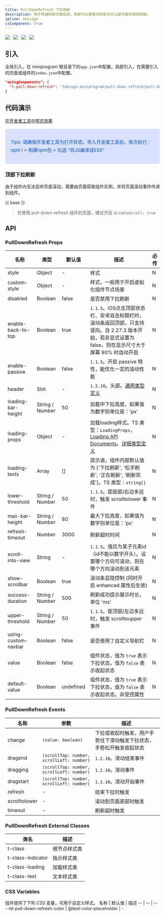 ```yaml
---
title: PullDownRefresh 下拉刷新
description: 用于快速刷新页面信息，刷新可以是整页刷新也可以是页面的局部刷新。
spline: message
isComponent: true
---
```



<span class="coverages-badge" style="margin-right: 10px"><img src="https://img.shields.io/badge/coverages%3A%20lines-69%25-red" /></span><span class="coverages-badge" style="margin-right: 10px"><img src="https://img.shields.io/badge/coverages%3A%20functions-68%25-red" /></span><span class="coverages-badge" style="margin-right: 10px"><img src="https://img.shields.io/badge/coverages%3A%20statements-69%25-red" /></span><span class="coverages-badge" style="margin-right: 10px"><img src="https://img.shields.io/badge/coverages%3A%20branches-90%25-blue" /></span>
## 引入

全局引入，在 miniprogram 根目录下的`app.json`中配置，局部引入，在需要引入的页面或组件的`index.json`中配置。

```json
"usingComponents": {
  "t-pull-down-refresh": "tdesign-miniprogram/pull-down-refresh/pull-down-refresh"
}
```

## 代码演示

<a href="https://developers.weixin.qq.com/s/HH8v1imF7iSf" title="在开发者工具中预览效果" target="_blank" rel="noopener noreferrer"> 在开发者工具中预览效果 </a>

<blockquote style="background-color: #d9e1ff; font-size: 15px; line-height: 26px;margin: 16px 0 0;padding: 16px; border-radius: 6px; color: #0052d9" >
<p>Tips: 请确保开发者工具为打开状态。导入开发者工具后，依次执行：npm i > 构建npm包 > 勾选 "将JS编译成ES5"</p>
</blockquote>

### 顶部下拉刷新

由于组件内无法监听页面滚动，需要由页面获取组件实例，并将页面滚动事件传递到组件。

{{ base }}

> 在使用 pull-down-refresh 组件的页面，建议开启 `disableScroll: true`

## API

### PullDownRefresh Props

名称 | 类型 | 默认值 | 描述 | 必传
-- | -- | -- | -- | --
style | Object | - | 样式 | N
custom-style | Object | - | 样式，一般用于开启虚拟化组件节点场景 | N
disabled | Boolean | false | 是否禁用下拉刷新 | N
enable-back-to-top | Boolean | true | `1.1.5`。iOS点击顶部状态栏、安卓双击标题栏时，滚动条返回顶部，只支持竖向。自 2.27.3 版本开始，若非显式设置为 false，则在显示尺寸大于屏幕 90% 时自动开启 | N
enable-passive | Boolean | false | `1.1.5`。开启 passive 特性，能优化一定的滚动性能 | N
header | Slot | - | `1.2.10`。头部。[通用类型定义](https://github.com/Tencent/tdesign-miniprogram/blob/develop/packages/components/common/common.ts) | N
loading-bar-height | String / Number | 50 | 加载中下拉高度，如果值为数字则单位是：'px' | N
loading-props | Object | - | 加载loading样式。TS 类型：`LoadingProps`，[Loading API Documents](./loading?tab=api)。[详细类型定义](https://github.com/Tencent/tdesign-miniprogram/tree/develop/packages/components/pull-down-refresh/type.ts) | N
loading-texts | Array | [] | 提示语，组件内部默认值为 ['下拉刷新', '松手刷新', '正在刷新', '刷新完成']。TS 类型：`string[]` | N
lower-threshold | String / Number | 50 | `1.1.5`。距底部/右边多远时，触发 scrolltolower 事件 | N
max-bar-height | String / Number | 80 | 最大下拉高度，如果值为数字则单位是：'px' | N
refresh-timeout | Number | 3000 | 刷新超时时间 | N
scroll-into-view | String | - | `1.1.5`。值应为某子元素id（id不能以数字开头）。设置哪个方向可滚动，则在哪个方向滚动到该元素 | N
show-scrollbar | Boolean | true | 滚动条显隐控制 (同时开启 enhanced 属性后生效) | N
success-duration | String / Number | 500 | 刷新成功提示展示时长，单位 'ms' | N
upper-threshold | String / Number | 50 | `1.1.5`。距顶部/左边多远时，触发 scrolltoupper 事件 | N
using-custom-navbar | Boolean | false | 是否使用了自定义导航栏 | N
value | Boolean | false | 组件状态，值为 `true` 表示下拉状态，值为 `false` 表示收起状态 | N
default-value | Boolean | undefined | 组件状态，值为 `true` 表示下拉状态，值为 `false` 表示收起状态。非受控属性 | N

### PullDownRefresh Events

名称 | 参数 | 描述
-- | -- | --
change | `(value: boolean)` | 下拉或收起时触发，用户手势往下滑动触发下拉状态，手势松开触发收起状态
dragend | `(scrollTop: number, scrollLeft: number)` | `1.2.10`。滑动结束事件
dragging | `(scrollTop: number, scrollLeft: number)` | `1.2.10`。滑动事件
dragstart | `(scrollTop: number, scrollLeft: number)` | `1.2.10`。滑动开始事件
refresh | \- | 结束下拉时触发
scrolltolower | \- | 滚动到页面底部时触发
timeout | \- | 刷新超时触发

### PullDownRefresh External Classes

类名 | 描述
-- | --
t-class | 根节点样式类
t-class-indicator | 指示样式类
t-class-loading | 加载样式类
t-class-text | 文本样式类

### CSS Variables

组件提供了下列 CSS 变量，可用于自定义样式。
名称 | 默认值 | 描述 
-- | -- | --
--td-pull-down-refresh-color | @text-color-placeholder | -